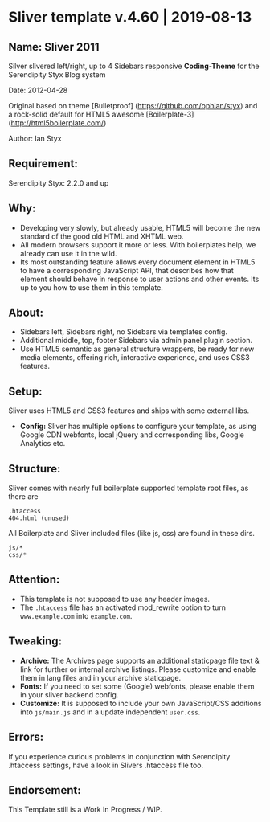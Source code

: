 Sliver template v.4.60 | 2019-08-13
===

## Name: Sliver 2011

Silver slivered left/right, up to 4 Sidebars responsive **Coding-Theme** for the Serendipity Styx Blog system

Date: 2012-04-28

Original based on theme [Bulletproof] (https://github.com/ophian/styx) and a rock-solid default for HTML5 awesome [Boilerplate-3] (http://html5boilerplate.com/)

Author: Ian Styx

## Requirement:

Serendipity Styx: 2.2.0 and up

## Why:

* Developing very slowly, but already usable, HTML5 will become the new standard of the good old HTML and XHTML web.
* All modern browsers support it more or less. With boilerplates help, we already can use it in the wild.
* Its most outstanding feature allows every document element in HTML5 to have a corresponding JavaScript API, that describes how that element should behave in response to user actions and other events. Its up to you how to use them in this template.

## About:

* Sidebars left, Sidebars right, no Sidebars via templates config.
* Additional middle, top, footer Sidebars via admin panel plugin section.
* Use HTML5 semantic as general structure wrappers, be ready for new media elements, offering rich, interactive experience, and uses CSS3 features.

## Setup:

Sliver uses HTML5 and CSS3 features and ships with some external libs.

* **Config:** Sliver has multiple options to configure your template, as using Google CDN webfonts, local jQuery and corresponding libs, Google Analytics etc.

## Structure:

Sliver comes with nearly full boilerplate supported template root files, as there are

    .htaccess
	404.html (unused)

All Boilerplate and Sliver included files (like js, css) are found in these dirs.

    js/*
	css/*

## Attention:

* This template is not supposed to use any header images.
* The `.htaccess` file has an activated mod_rewrite option to turn `www.example.com` into `example.com`.

## Tweaking:

* **Archive:** The Archives page supports an additional staticpage file text & link for further or internal archive listings. Please customize and enable them in lang files and in your archive staticpage.
* **Fonts:** If you need to set some (Google) webfonts, please enable them in your sliver backend config.
* **Customize:** It is supposed to include your own JavaScript/CSS additions into `js/main.js` and in a update independent `user.css`.

## Errors:

If you experience curious problems in conjunction with Serendipity .htaccess settings, have a look in Slivers .htaccess file too.

## Endorsement:

This Template still is a Work In Progress / WIP.
